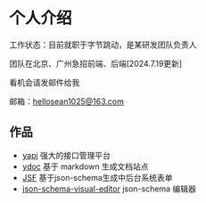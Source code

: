 # 个人介绍
工作状态：目前就职于字节跳动，是某研发团队负责人

团队在北京、广州急招前端、后端[2024.7.19更新]

看机会请发邮件给我 

邮箱：hellosean1025@163.com

## 作品

* [yapi](https://hellosean1025.github.io/yapi)  强大的接口管理平台
* [ydoc](https://hellosean1025.github.io/ydoc)  基于 markdown 生成文档站点
* [JSF](https://hellosean1025.github.io/jsf)    基于json-schema生成中后台系统表单
* [json-schema-visual-editor](https://hellosean1025.github.io/json-schema-visual-editor/)  json-schema 编辑器